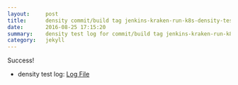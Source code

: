 ```yaml
---
layout:     post
title:      density commit/build tag jenkins-kraken-run-k8s-density-tests-121-30
date:       2016-08-25 17:15:20
summary:    density test log for commit/build tag jenkins-kraken-run-k8s-density-tests-121-30.
category:   jekyll
---
```


Success!

- density test log: [Log File](http://s3-us-west-2.amazonaws.com/kraken-e2e-logs/density/jenkins-kraken-run-k8s-density-tests-121-30/build-log.txt)
